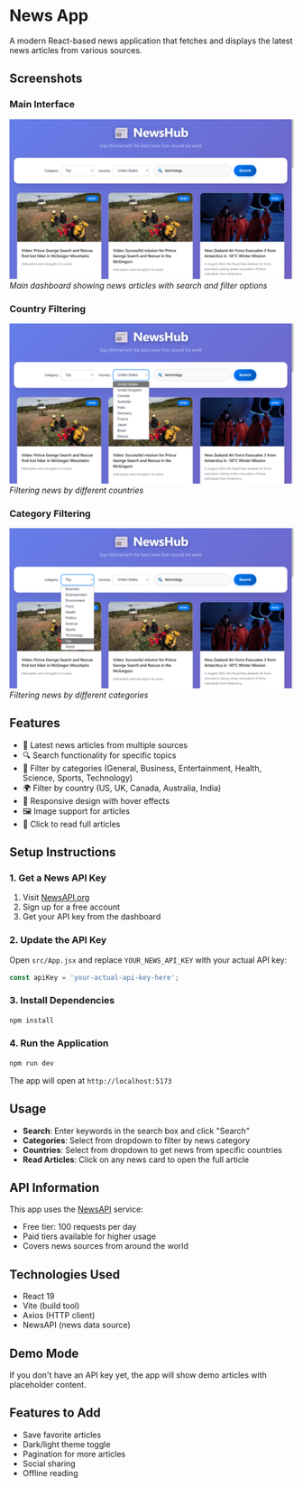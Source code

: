 # News App

A modern React-based news application that fetches and displays the latest news articles from various sources.

## Screenshots

### Main Interface
![NewsHub Main Interface](./src/assets/screenshots/main-interface.png)
*Main dashboard showing news articles with search and filter options*

### Country Filtering
![Country Filter](./src/assets/screenshots/country-filter.png)
*Filtering news by different countries*

### Category Filtering
![Category Filter](./src/assets/screenshots/category-filter.png)
*Filtering news by different categories*


## Features

- 📰 Latest news articles from multiple sources
- 🔍 Search functionality for specific topics
- 📂 Filter by categories (General, Business, Entertainment, Health, Science, Sports, Technology)
- 🌍 Filter by country (US, UK, Canada, Australia, India)
- 📱 Responsive design with hover effects
- 🖼️ Image support for articles
- 🔗 Click to read full articles

## Setup Instructions

### 1. Get a News API Key

1. Visit [NewsAPI.org](https://newsapi.org/)
2. Sign up for a free account
3. Get your API key from the dashboard

### 2. Update the API Key

Open `src/App.jsx` and replace `YOUR_NEWS_API_KEY` with your actual API key:

```javascript
const apiKey = 'your-actual-api-key-here';
```

### 3. Install Dependencies

```bash
npm install
```

### 4. Run the Application

```bash
npm run dev
```

The app will open at `http://localhost:5173`

## Usage

- **Search**: Enter keywords in the search box and click "Search"
- **Categories**: Select from dropdown to filter by news category
- **Countries**: Select from dropdown to get news from specific countries
- **Read Articles**: Click on any news card to open the full article

## API Information

This app uses the [NewsAPI](https://newsapi.org/) service:
- Free tier: 100 requests per day
- Paid tiers available for higher usage
- Covers news sources from around the world

## Technologies Used

- React 19
- Vite (build tool)
- Axios (HTTP client)
- NewsAPI (news data source)

## Demo Mode

If you don't have an API key yet, the app will show demo articles with placeholder content.

## Features to Add

- Save favorite articles
- Dark/light theme toggle
- Pagination for more articles
- Social sharing
- Offline reading
